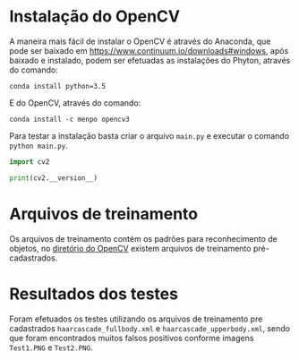 # Instalação do OpenCV

A maneira mais fácil de instalar o OpenCV é através do Anaconda, que pode ser baixado em https://www.continuum.io/downloads#windows, após baixado e instalado, podem ser efetuadas as instalações do Phyton, através do comando:

```
conda install python=3.5
```

E do OpenCV, através do comando:

```
conda install -c menpo opencv3
```

Para testar a instalação basta criar o arquivo `main.py` e executar o comando `python main.py`.

```python
import cv2

print(cv2.__version__)
```

# Arquivos de treinamento

Os arquivos de treinamento contém os padrões para reconhecimento de objetos, no [diretório do OpenCV](https://github.com/opencv/opencv/tree/master/data/haarcascades) existem arquivos de treinamento pré-cadastrados.

# Resultados dos testes

Foram efetuados os testes utilizando os arquivos de treinamento pre cadastrados `haarcascade_fullbody.xml` e `haarcascade_upperbody.xml`, sendo que foram encontrados muitos falsos positivos conforme imagens `Test1.PNG` e `Test2.PNG`.